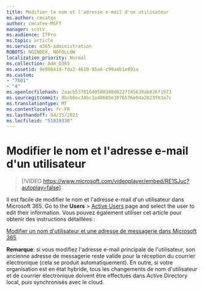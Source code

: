 ```yaml
---
title: Modifier le nom et l'adresse e-mail d'un utilisateur
ms.author: cmcatee
author: cmcatee-MSFT
manager: scotv
ms.audience: ITPro
ms.topic: article
ms.service: o365-administration
ROBOTS: NOINDEX, NOFOLLOW
localization_priority: Normal
ms.collection: Adm_O365
ms.assetid: 9e00841d-fda2-4610-95a6-c99a4b1e891a
ms.custom:
- "7601"
- "4"
ms.openlocfilehash: 2aacb53781640580380d0227185639ab026f1973
ms.sourcegitcommit: 8bc60ec34bc1e40685e3976576e04a2623f63a7c
ms.translationtype: MT
ms.contentlocale: fr-FR
ms.lasthandoff: 04/15/2021
ms.locfileid: "51819330"
---
```

# <a name="change-a-users-name-and-email-address"></a>Modifier le nom et l'adresse e-mail d'un utilisateur

> [!VIDEO https://www.microsoft.com/videoplayer/embed/RE1SJuc?autoplay=false]

Il est facile de modifier le nom et l'adresse e-mail d'un utilisateur dans Microsoft 365. Go to the **Users** \> [Active Users](https://go.microsoft.com/fwlink/p/?linkid=834822) page and select the user to edit their information. Vous pouvez également utiliser cet article pour obtenir des instructions détaillées :
  
[Modifier un nom d'utilisateur et une adresse de messagerie dans Microsoft 365](https://docs.microsoft.com/microsoft-365/admin/add-users/change-a-user-name-and-email-address)
  
 **Remarque**: si vous modifiez l'adresse e-mail principale de l'utilisateur, son ancienne adresse de messagerie reste valide pour la réception du courrier électronique (cela se produit automatiquement). En outre, si votre organisation est en état hybride, tous les changements de nom d'utilisateur et de courrier électronique doivent être effectués dans Active Directory local, puis synchronisés avec le cloud.
